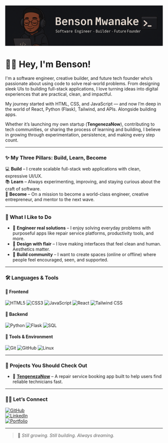 ![GitHub Banner](banner.png)

# 👋🏾 Hey, I'm Benson!
I'm a software engineer, creative builder, and future tech founder who’s passionate about using code to solve real-world problems. From designing sleek UIs to building full-stack applications, I love turning ideas into digital experiences that are practical, clean, and impactful.

My journey started with HTML, CSS, and JavaScript — and now I’m deep in the world of React, Python (Flask), Tailwind, and APIs. Alongside building apps.

Whether it’s launching my own startup (**TengenezaNow**), contributing to tech communities, or sharing the process of learning and building, I believe in growing through experimentation, persistence, and making every step count.

---

### ✨ My Three Pillars: Build, Learn, Become

💻 **Build** – I create scalable full-stack web applications with clean, expressive UI/UX.  
📚 **Learn** – Always experimenting, improving, and staying curious about the craft of software.  
🚀 **Become** – On a mission to become a world-class engineer, creative entrepreneur, and mentor to the next wave.

---

### 💫 What I Like to Do

- 🔧 **Engineer real solutions** – I enjoy solving everyday problems with purposeful apps like repair service platforms, productivity tools, and more.  
- 🎨 **Design with flair** – I love making interfaces that feel clean and human. Aesthetics matter.  
- 🧠 **Build community** – I want to create spaces (online or offline) where people feel encouraged, seen, and supported.

---

### 🛠️ Languages & Tools

#### 🧩 Frontend
<p align="left">
  <img src="https://cdn.jsdelivr.net/gh/devicons/devicon/icons/html5/html5-original.svg" alt="HTML5" width="40" height="40"/>
  <img src="https://cdn.jsdelivr.net/gh/devicons/devicon/icons/css3/css3-original.svg" alt="CSS3" width="40" height="40"/>
  <img src="https://cdn.jsdelivr.net/gh/devicons/devicon/icons/javascript/javascript-original.svg" alt="JavaScript" width="40" height="40"/>
  <img src="https://cdn.jsdelivr.net/gh/devicons/devicon/icons/react/react-original.svg" alt="React" width="40" height="40"/>
  <img src="https://img.icons8.com/?size=100&id=4PiNHtUJVbLs&format=png&color=000000" alt="Tailwind CSS" width="40" height="40"/>

</p>

#### 🧠 Backend
<p align="left">
  <img src="https://cdn.jsdelivr.net/gh/devicons/devicon/icons/python/python-original.svg" alt="Python" width="40" height="40"/>
  <img src="https://cdn.jsdelivr.net/gh/devicons/devicon/icons/flask/flask-original.svg" alt="Flask" width="40" height="40"/>
  <img src="https://cdn.jsdelivr.net/gh/devicons/devicon/icons/mysql/mysql-original.svg" alt="SQL" width="40" height="40"/>
</p>

#### 🧰 Tools & Environment
<p align="left">
  <img src="https://cdn.jsdelivr.net/gh/devicons/devicon/icons/git/git-original.svg" alt="Git" width="40" height="40"/>
  <img src="https://cdn.jsdelivr.net/gh/devicons/devicon/icons/github/github-original.svg" alt="GitHub" width="40" height="40"/>
  <img src="https://cdn.jsdelivr.net/gh/devicons/devicon/icons/linux/linux-original.svg" alt="Linux" width="40" height="40"/>
</p>

---

### 📌 Projects You Should Check Out

- 🔧 [**TengenezaNow**](#) – A repair service booking app built to help users find reliable technicians fast.

---

### 🤝🏾 Let’s Connect

[![GitHub](https://img.shields.io/badge/GitHub-000?logo=github&logoColor=white)](https://github.com/Benson-Mwanake)  
[![LinkedIn](https://img.shields.io/badge/LinkedIn-0077B5?logo=linkedin&logoColor=white)](https://linkedin.com/in/benson-mwanake-760004365)  
[![Portfolio](https://img.shields.io/badge/Portfolio-222?logo=vercel&logoColor=white)](https://yourportfolio.com) 

---

> 🌱 *Still growing. Still building. Always dreaming.*
